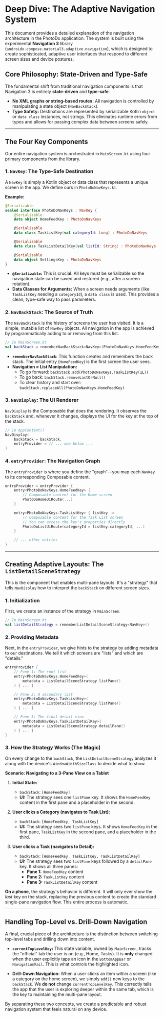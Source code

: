 # Deep Dive: The Adaptive Navigation System

This document provides a detailed explanation of the navigation architecture in the PhotoDo application. The system is built using the experimental **Navigation 3** library (`androidx.compose.material3.adaptive.navigation`), which is designed to create sophisticated, adaptive user interfaces that respond to different screen sizes and device postures.

## Core Philosophy: State-Driven and Type-Safe

The fundamental shift from traditional navigation components is that Navigation 3 is entirely **state-driven** and **type-safe**.

- **No XML graphs or string-based routes:** All navigation is controlled by manipulating a state object (`NavBackStack`).
- **Type Safety:** Destinations are represented by serializable Kotlin `object` or `data class` instances, not strings. This eliminates runtime errors from typos and allows for passing complex data between screens safely.

-----

## The Four Key Components

Our entire navigation system is orchestrated in `MainScreen.kt` using four primary components from the library.

### 1\. `NavKey`: The Type-Safe Destination

A `NavKey` is simply a Kotlin object or data class that represents a unique screen in the app. We define ours in `PhotoDoNavKeys.kt`.

**Example:**

```kotlin
@Serializable
sealed interface PhotoDoNavKeys : NavKey {
    @Serializable
    data object HomeFeedKey : PhotoDoNavKeys

    @Serializable
    data class TaskListKey(val categoryId: Long) : PhotoDoNavKeys

    @Serializable
    data class TaskListDetailKey(val listId: String) : PhotoDoNavKeys

    @Serializable
    data object SettingsKey : PhotoDoNavKeys
}
```

- **`@Serializable`:** This is crucial. All keys must be serializable so the navigation state can be saved and restored (e.g., after a screen rotation).
- **Data Classes for Arguments:** When a screen needs arguments (like `TaskListKey` needing a `categoryId`), a `data class` is used. This provides a clean, type-safe way to pass parameters.

### 2\. `NavBackStack`: The Source of Truth

The `NavBackStack` is the history of screens the user has visited. It is a simple, mutable list of `NavKey` objects. All navigation in the app is achieved by programmatically adding to or removing from this list.

```kotlin
// In MainScreen.kt
val backStack = rememberNavBackStack<NavKey>(PhotoDoNavKeys.HomeFeedKey)
```

- **`rememberNavBackStack`:** This function creates and remembers the back stack. The initial entry (`HomeFeedKey`) is the first screen the user sees.
- **Navigation = List Manipulation:**
    - To go forward: `backStack.add(PhotoDoNavKeys.TaskListKey(1L))`
    - To go back: `backStack.removeLastOrNull()`
    - To clear history and start over: `backStack.replaceAll(PhotoDoNavKeys.HomeFeedKey)`

### 3\. `NavDisplay`: The UI Renderer

`NavDisplay` is the Composable that does the rendering. It observes the `backStack` and, whenever it changes, displays the UI for the key at the top of the stack.

```kotlin
// In AppContent()
NavDisplay(
    backStack = backStack,
    entryProvider = // ... see below ...
)
```

### 4\. `entryProvider`: The Navigation Graph

The `entryProvider` is where you define the "graph"—you map each `NavKey` to its corresponding Composable content.

```kotlin
entryProvider = entryProvider {
    entry<PhotoDoNavKeys.HomeFeedKey> {
        // Composable content for the Home screen
        PhotoDoHomeUiRoute(...)
    }

    entry<PhotoDoNavKeys.TaskListKey> { listKey ->
        // Composable content for the Task List screen
        // You can access the key's properties directly
        PhotoDoListUiRoute(categoryId = listKey.categoryId, ...)
    }

    // ... other entries
}
```

-----

## Creating Adaptive Layouts: The `ListDetailSceneStrategy`

This is the component that enables multi-pane layouts. It's a "strategy" that tells `NavDisplay` how to interpret the `backStack` on different screen sizes.

### 1\. Initialization

First, we create an instance of the strategy in `MainScreen`.

```kotlin
// In MainScreen.kt
val listDetailStrategy = rememberListDetailSceneStrategy<NavKey>()
```

### 2\. Providing Metadata

Next, in the `entryProvider`, we give hints to the strategy by adding metadata to our destinations. We tell it which screens are "lists" and which are "details."

```kotlin
entryProvider {
    // Pane 1: The root list
    entry<PhotoDoNavKeys.HomeFeedKey>(
        metadata = ListDetailSceneStrategy.listPane()
    ) { ... }

    // Pane 2: A secondary list
    entry<PhotoDoNavKeys.TaskListKey>(
        metadata = ListDetailSceneStrategy.listPane()
    ) { ... }

    // Pane 3: The final detail view
    entry<PhotoDoNavKeys.TaskListDetailKey>(
        metadata = ListDetailSceneStrategy.detailPane()
    ) { ... }
}
```

### 3\. How the Strategy Works (The Magic)

On every change to the `backStack`, the `ListDetailSceneStrategy` analyzes it along with the device's `WindowWidthSizeClass` to decide what to show.

**Scenario: Navigating to a 3-Pane View on a Tablet**

1.  **Initial State:**

    - `backStack`: `[HomeFeedKey]`
    - **UI:** The strategy sees one `listPane` key. It shows the `HomeFeedKey` content in the first pane and a placeholder in the second.

2.  **User clicks a Category (navigates to Task List):**

    - `backStack`: `[HomeFeedKey, TaskListKey]`
    - **UI:** The strategy sees two `listPane` keys. It shows `HomeFeedKey` in the first pane, `TaskListKey` in the second pane, and a placeholder in the third.

3.  **User clicks a Task (navigates to Detail):**

    - `backStack`: `[HomeFeedKey, TaskListKey, TaskListDetailKey]`
    - **UI:** The strategy sees two `listPane` keys followed by a `detailPane` key. It shows all three panes:
        - **Pane 1:** `HomeFeedKey` content
        - **Pane 2:** `TaskListKey` content
        - **Pane 3:** `TaskListDetailKey` content

**On a phone**, the strategy's behavior is different. It will only ever show the *last* key on the stack, replacing the previous content to create the standard single-pane navigation flow. This entire process is automatic.

-----

## Handling Top-Level vs. Drill-Down Navigation

A final, crucial piece of the architecture is the distinction between switching top-level tabs and drilling down into content.

- **`currentTopLevelKey`:** This state variable, owned by `MainScreen`, tracks the "official" tab the user is on (e.g., Home, Tasks). It is **only** changed when the user explicitly taps an icon in the `BottomAppBar` or `NavigationRail`. This is what controls the highlighted icon.

- **Drill-Down Navigation:** When a user clicks an item *within* a screen (like a category on the home screen), we simply `add()` new keys to the `backStack`. We **do not** change `currentTopLevelKey`. This correctly tells the app that the user is exploring deeper within the same tab, which is the key to maintaining the multi-pane layout.

By separating these two concepts, we create a predictable and robust navigation system that feels natural on any device.